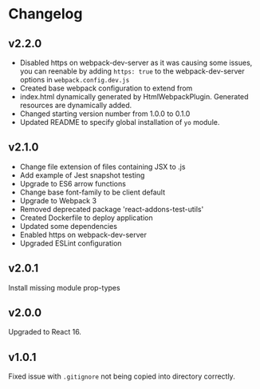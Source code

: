 # Changelog

## v2.2.0
- Disabled https on webpack-dev-server as it was causing some issues, you can reenable by adding `https: true` to the webpack-dev-server options in `webpack.config.dev.js`
- Created base webpack configuration to extend from
- index.html dynamically generated by HtmlWebpackPlugin. Generated resources are dynamically added.
- Changed starting version number from 1.0.0 to 0.1.0
- Updated README to specify global installation of `yo` module.

## v2.1.0
- Change file extension of files containing JSX to .js
- Add example of Jest snapshot testing
- Upgrade to ES6 arrow functions
- Change base font-family to be client default
- Upgrade to Webpack 3
- Removed deprecated package 'react-addons-test-utils'
- Created Dockerfile to deploy application
- Updated some dependencies
- Enabled https on webpack-dev-server
- Upgraded ESLint configuration

## v2.0.1
Install missing module prop-types

## v2.0.0
Upgraded to React 16.

## v1.0.1
Fixed issue with `.gitignore` not being copied into directory correctly.
